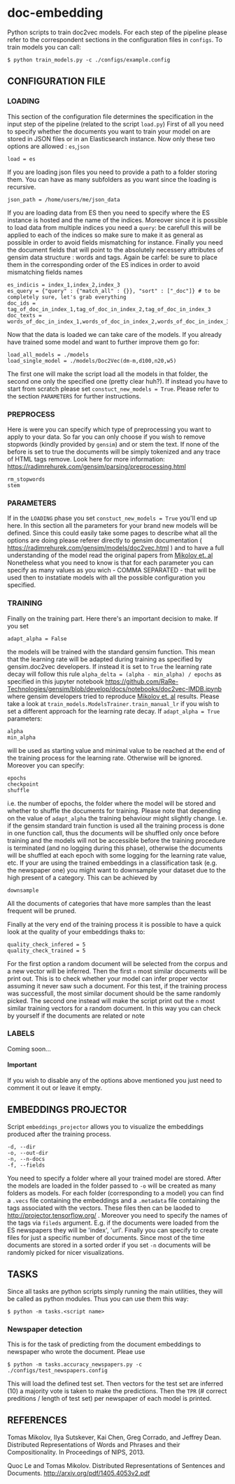 # doc-embedding
Python scripts to train doc2vec models. For each step of the pipeline please refer to the correspondent sections in the configuration files in `configs`. To train models you can call:

    $ python train_models.py -c ./configs/example.config

## CONFIGURATION FILE

### LOADING

This section of the configuration file determines the specification in the input step of the pipeline (related to the script `load.py`)
First of all you need to specify whether the documents you want to train your model on are stored in JSON files or in an Elasticsearch instance. Now only these two options are allowed : `es`,`json`

    load = es

If you are loading json files you need to provide a path to a folder storing them. You can have as many subfolders as you want since the loading is recursive.

    json_path = /home/users/me/json_data
    
If you are loading data from ES then you need to specify where the ES instance is hosted and the name of the indices. Moreover since it is possible to load data from multiple indices you need a `query`: be carefull this will be applied to each of the indices 
so make sure to make it as general as possible in order to avoid fields mismatching for instance. Finally you need the document fields that will point to the absolutely necessery attributes of gensim data structure : words and tags. Again be carfel: be sure to place them in the corresponding order of the ES indices in order to avoid mismatching fields names

    es_indicis = index_1,index_2,index_3
    es_query = {"query" : {"match_all" : {}}, "sort" : ["_doc"]} # to be completely sure, let's grab everything
    doc_ids = tag_of_doc_in_index_1,tag_of_doc_in_index_2,tag_of_doc_in_index_3
    doc_texts = words_of_doc_in_index_1,words_of_doc_in_index_2,words_of_doc_in_index_3
    
    
Now that the data is loaded we can take care of the models. If you already have trained some model and want to further improve them go for:

    load_all_models = ./models
    load_single_model = ./models/Doc2Vec(dm-m,d100,n20,w5)
    
The first one will make the script load all the models in that folder, the second one only the specified one (pretty clear huh?).
If instead you have to start from scratch please set `constuct_new_models = True`. Please refer to the section `PARAMETERS` for further instructions.

### PREPROCESS

Here is were you can specify which type of preprocessing you want to apply to your data. So far you can only choose if you wish to remove stopwords (kindly provided by `gensim`) and or stem the text. If none of the before is set to true the documents will be simply tokenized and any trace of HTML tags remove. Look here for more information: https://radimrehurek.com/gensim/parsing/preprocessing.html

    rm_stopwords
    stem

### PARAMETERS

If in the `LOADING` phase you set `constuct_new_models = True` you'll end up here. In this section all the parameters for your brand new models will be defined. Since this could easily take some pages to describe what all the options are doing please referer
directly to gensim documentation ( https://radimrehurek.com/gensim/models/doc2vec.html ) and to have a full understanding of the model read the original papers from [Mikolov et. al](#references)
Nonetheless what you need to know is that for each parameter you can specify as many values as you wich - COMMA SEPARATED - that will be used then to instatiate models with all the possible configuration you specified.

### TRAINING

Finally on the training part. Here there's an important decision to make. If you set 

    adapt_alpha = False
    
the models will be trained with the standard gensim function. This mean that the learning rate will be adapted during training as specified by gensim.doc2vec developers. If instead it is set to `True` the learning rate decay will follow this rule `alpha_delta = (alpha - min_alpha) / epochs` as specified in this jupyter notebook https://github.com/RaRe-Technologies/gensim/blob/develop/docs/notebooks/doc2vec-IMDB.ipynb where gensim developers tried to reproduce [Mikolov et. al](#references) results.
Please take a look at `train_models.ModelsTrainer.train_manual_lr` if you wish to set a different approach for the learning rate decay.
If `adapt_alpha = True` parameters:
    
    alpha
    min_alpha
    
will be used as starting value and minimal value to be reached at the end of the training process for the learning rate. Otherwise will be ignored.
Moreover you can specify:
    
    epochs
    checkpoint
    shuffle
    
i.e. the number of epochs, the folder where the model will be stored and whether to shuffle the documents for training. Please note that depending on the value of `adapt_alpha` the training behaviour might slightly change. I.e. if the gensim standard train function is used all the training process is done in one function call, thus the documents will be shuffled only once before training and the models will not be accessible before the training procedure is terminated (and no logging during this phase), otherwise the documents will be shuffled at each epoch with some logging for the learning rate value, etc.
If your are using the trained embeddings in a classification task (e.g. the newspaper one) you might want to downsample your dataset due to the high present of a category. This can be achieved by
    
    downsample
    
All the documents of categories that have more samples than the least frequent will be pruned. 

Finally at the very end of the training process it is possible to have a quick look at the quality of your embeddings thaks to:
    
    quality_check_infered = 5
    quality_check_trained = 5
    
For the first option a random document will be selected from the corpus and a new vector will be inferred. Then the first `n` most similar documents will be print out. This is to check whether your model can infer proper vector assuming it never saw such a document. For this test, if the training process was successfull, the most similar document should be the same randomly picked. 
The second one instead will make the script print out the `n` most similar training vectors for a random document. In this way you can check by yourself if the documents are related or note

### LABELS

Coming soon...

#### Important

If you wish to disable any of the options above mentioned you just need to comment it out or leave it empty.

## EMBEDDINGS PROJECTOR

Script `embeddings_projector` allows you to visualize the embeddings produced after the training process.
    
    -d, --dir 
    -o, --out-dir 
    -n, --n-docs 
    -f, --fields

You need to specify a folder where all your trained model are stored. After the models are loaded in the folder passed to `-o` will be created as many folders as models. For each folder (corresponding to a model) you can find a `.vecs` file containing the embeddings and a `.metadata` file containing the tags associated with the vectors. These files then can be laoded to http://projector.tensorflow.org/ . Moreover you need to specify the names of the tags via `fileds` argument. E.g. if the documents were loaded from the ES newspapers they will be 'index', 'url'. 
Finally you can specify to create files for just a specific number of documents. Since most of the time documents are stored in a sorted order if you set `-n` documents will be randomly picked for nicer visualizations.


## TASKS

Since all tasks are python scripts simply running the main utilities, they will be called as python modules. Thus you can use them this way:

    $ python -m tasks.<script name> 

### Newspaper detection

This is for the task of predicting from the document embeddings to newspaper who wrote the document. Pleae use

    $ python -m tasks.accuracy_newspapers.py -c ./configs/test_newspapers.config

This will load the defined test set. Then vectors for the test set are inferred (10) a majority vote is taken to make the predictions. Then the `TPR` (# correct preditions / length of test set) per newspaper of each model is printed.


## REFERENCES

Tomas Mikolov, Ilya Sutskever, Kai Chen, Greg Corrado, and Jeffrey Dean. Distributed Representations of Words and Phrases and their Compositionality. In Proceedings of NIPS, 2013.

Quoc Le and Tomas Mikolov. Distributed Representations of Sentences and Documents. http://arxiv.org/pdf/1405.4053v2.pdf
